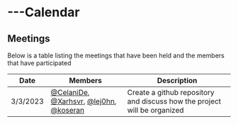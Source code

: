 # ---Calendar

## Meetings

Below is a table listing the meetings that have been held and the members that have participated

| Date | Members | Description |
| ------ | ------ | ------ |
| 3/3/2023 | [@CelaniDe](https://github.com/CelaniDe), [@Xarhsvr](https://github.com/Xarhsvr), [@lej0hn](https://github.com/lej0hn), [@koseran](https://github.com/koseran) | Create a github repository and discuss how the project will be organized |
